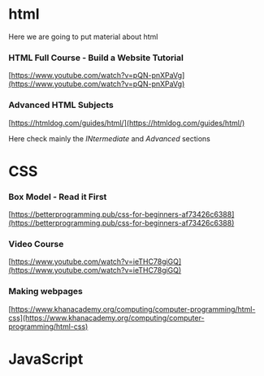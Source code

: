 # html
 Here we are going to put material about html

### HTML Full Course - Build a Website Tutorial
[https://www.youtube.com/watch?v=pQN-pnXPaVg](https://www.youtube.com/watch?v=pQN-pnXPaVg)

### Advanced HTML Subjects
[https://htmldog.com/guides/html/](https://htmldog.com/guides/html/)

Here check mainly the *INtermediate* and *Advanced* sections

 
# CSS

### Box Model - Read it First
[https://betterprogramming.pub/css-for-beginners-af73426c6388](https://betterprogramming.pub/css-for-beginners-af73426c6388)

### Video Course
[https://www.youtube.com/watch?v=ieTHC78giGQ](https://www.youtube.com/watch?v=ieTHC78giGQ)


### Making webpages
[https://www.khanacademy.org/computing/computer-programming/html-css](https://www.khanacademy.org/computing/computer-programming/html-css)


# JavaScript